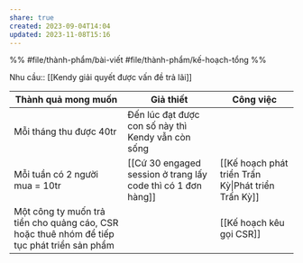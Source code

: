 ```yaml
---
share: true
created: 2023-09-04T14:04
updated: 2023-11-08T15:16
---
```

%%
#file/thành-phẩm/bài-viết 
#file/thành-phẩm/kế-hoạch-tổng
%%

Nhu cầu:: [[Kendy giải quyết được vấn đề trả lãi]] 

| Thành quả mong muốn                                                                         | Giả thiết                                                    | Công việc                                           |
| ------------------------------------------------------------------------------------------- | ------------------------------------------------------------ | --------------------------------------------------- |
| Mỗi tháng thu được 40tr                                                                     | Đến lúc đạt được con số này thì Kendy vẫn còn sống           |                                                     |
| Mỗi tuần có 2 người mua = 10tr                                                              | [[Cứ 30 engaged session ở trang lấy code thì có 1 đơn hàng]] | [[Kế hoạch phát triển Trấn Kỳ\|Phát triển Trấn Kỳ]] |
| Một công ty muốn trả tiền cho quảng cáo, CSR hoặc thuê nhóm để tiếp tục phát triển sản phẩm |                                                              | [[Kế hoạch kêu gọi CSR]]                            |